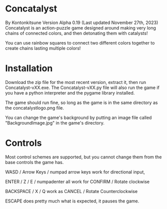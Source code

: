 # Concatalyst
By Kontonkitsune
Version Alpha 0.19 (Last updated November 27th, 2023)
Concatalyst is an action-puzzle game designed around making very long chains of connected colors, and then detonating them with catalysts!

You can use rainbow squares to connect two different colors together to create chains lasting multiple colors!

# Installation

Download the zip file for the most recent version, extract it, then run Concatalyst-vXX.exe. The Concatalyst-vXX.py file will also run the game if you have a python interpreter and the pygame library installed.

The game should run fine, so long as the game is in the same directory as the concatalystlogo.png file.

You can change the game's background by putting an image file called "BackgroundImage.jpg" in the game's directory.

# Controls

Most control schemes are supported, but you cannot change them from the base controls the game has.

WASD / Arrow Keys / numpad arrow keys work for directional input,

ENTER / Z / E / numpadenter all work for CONFIRM / Rotate clockwise

BACKSPACE / X / Q work as CANCEL / Rotate Counterclockwise

ESCAPE does pretty much what is expected, it pauses the game.
